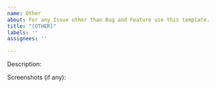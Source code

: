 ```yaml
---
name: Other
about: For any Issue other than Bug and Feature use this template.
title: "[OTHER]"
labels: ''
assignees: ''

---
```


Description:

Screenshots (if any):
